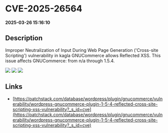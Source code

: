 # CVE-2025-26564

**2025-03-26 15:16:10**

## Description
Improper Neutralization of Input During Web Page Generation ('Cross-site Scripting') vulnerability in kagla GNUCommerce allows Reflected XSS. This issue affects GNUCommerce: from n/a through 1.5.4.

![](https://img.shields.io/static/v1?label=Score&message=7.1&color=red)
![](https://img.shields.io/static/v1?label=Severity&message=HIGH&color=red)
![](https://img.shields.io/static/v1?label=CWE&message=XSS&color=green)

## Links
- [https://patchstack.com/database/wordpress/plugin/gnucommerce/vulnerability/wordpress-gnucommerce-plugin-1-5-4-reflected-cross-site-scripting-xss-vulnerability?_s_id=cve](https://patchstack.com/database/wordpress/plugin/gnucommerce/vulnerability/wordpress-gnucommerce-plugin-1-5-4-reflected-cross-site-scripting-xss-vulnerability?_s_id=cve)

